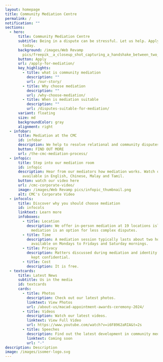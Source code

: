 ```yaml
---
layout: homepage
title: Community Mediation Centre
permalink: /
notification: ""
sections:
  - hero:
      title: Community Mediation Centre
      subtitle: Being in a dispute can be stressful. Let us help. Apply for mediation
        today.
      background: /images/Web Revamp
        pics/freepik__a_closeup_shot_capturing_a_handshake_between_two_m__59378.png
      button: Apply
      url: /apply-for-mediation/
      key_highlights:
        - title: what is community mediation
          description: ""
          url: /our-story/
        - title: Why choose mediation
          description: ""
          url: /why-choose-mediation/
        - title: When is mediation suitable
          description: ""
          url: /disputes-suitable-for-mediation/
      variant: floating
      size: md
      backgroundColor: gray
      alignment: right
  - infobar:
      title: Mediation at the CMC
      id: infobar
      description: We help to resolve relational and community disputes.
      button: FIND OUT MORE
      url: /the-cmc-mediation-process/
  - infopic:
      title: Step into our mediation room
      id: infopic
      description: Hear from our mediators how mediation works. Watch our video now
        available in English, Chinese, Malay and Tamil.
      button: watch our video here
      url: /cmc-corporate-video/
      image: /images/Web Revamp pics/infopic_thumbnail.png
      alt: CMC's Corporate Video
  - infocols:
      title: Discover why you should choose mediation
      id: infocols
      linktext: Learn more
      infoboxes:
        - title: Location
          description: We offer in-person mediation at 19 locations islandwide. Virtual
            mediation is an option for less complex disputes.
        - title: Time
          description: A mediation session typically lasts about two hours and is
            available on Mondays to Fridays and Saturday mornings.
        - title: Privacy
          description: Matters discussed during mediation and identity of the parties are
            kept confidential.
        - title: Cost
          description: It is free.
  - textcards:
      title: Latest News
      subtitle: Us in the media
      id: textcards
      cards:
        - title: Photos
          description: Check out our latest photos.
          linktext: View Photos
          url: /about-us/macad-appointment-awards-ceremony-2024/
        - title: Videos
          description: Watch our latest videos.
          linktext: View Full Video
          url: https://www.youtube.com/watch?v=i6F8962aRIA&t=2s
        - title: Speeches
          description: Find out the latest development in community mediation.
          linktext: Coming soon
          url: "-"
description: Description
image: /images/isomer-logo.svg
---
```

